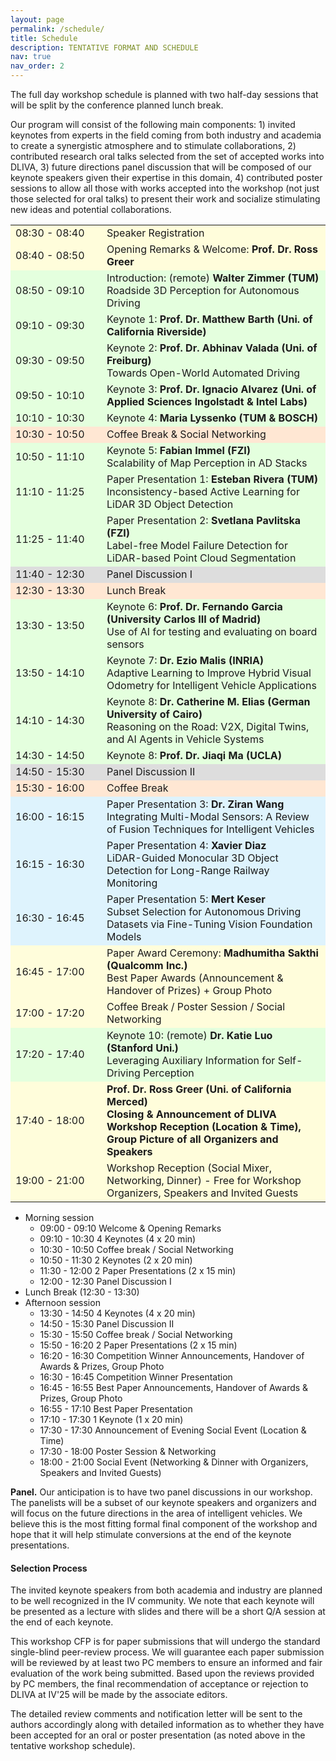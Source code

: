 ```yaml
---
layout: page
permalink: /schedule/
title: Schedule
description: TENTATIVE FORMAT AND SCHEDULE
nav: true
nav_order: 2
---
```


The full day workshop schedule is planned with two half-day sessions that will be split by the conference planned lunch break.

Our program will consist of the following main components: 1) invited keynotes from experts in the field coming from both industry and academia to create a synergistic atmosphere and to stimulate collaborations, 2) contributed research oral talks selected from the set of accepted works into DLIVA, 3) future directions panel discussion that will be composed of our keynote speakers given their expertise in this domain, 4) contributed poster sessions to allow all those with works accepted into the workshop (not just those selected for oral talks) to present their work and socialize stimulating new ideas and potential collaborations.

<table class="table table-striped">
    <tr style="background-color: #fffddb">
        <td width="130">08:30 - 08:40</td>
        <td>Speaker Registration
    </tr>
    <tr style="background-color: #fffddb">
        <td width="130">08:40 - 08:50</td>
        <td>Opening Remarks & Welcome: <b>Prof. Dr. Ross Greer</b><br></td>
    </tr>
    <tr style="background-color:#e4ffde">
        <td>08:50 - 09:10</td>
        <td>Introduction: (remote) <b>Walter Zimmer (TUM)</b><br>Roadside 3D Perception for Autonomous Driving
        </td>
    </tr>
    <tr style="background-color:#e4ffde">
        <td>09:10 - 09:30</td>
        <td>Keynote 1: <b>Prof. Dr. Matthew Barth (Uni. of California Riverside)</b><br>
        </td>
    </tr>
    <tr style="background-color:#e4ffde">
        <td>09:30 - 09:50</td>
        <td>Keynote 2: <b>Prof. Dr. Abhinav Valada (Uni. of Freiburg)</b><br>Towards Open-World Automated Driving</td>
        </td>
    </tr>
    <tr style="background-color:#e4ffde">
        <td>09:50 - 10:10</td>
        <td>Keynote 3: <b>Prof. Dr. Ignacio Alvarez (Uni. of Applied Sciences Ingolstadt & Intel Labs)</b><br>
    </tr>
        <tr style="background-color:#e4ffde">
        <td>10:10 - 10:30</td>
        <td>Keynote 4: <b>Maria Lyssenko (TUM & BOSCH)</b><br>
    </tr>
    <tr style="background-color:#ffe7d3">
        <td>10:30 - 10:50</td>
        <td>Coffee Break & Social Networking</td>
    </tr>
    <tr style="background-color:#e4ffde">
        <td>10:50 - 11:10</td>
        <td>Keynote 5: <b>Fabian Immel (FZI)</b><br>Scalability of Map Perception in AD Stacks
        </td>
    </tr>
    <tr style="background-color:#e4ffde">
        <td>11:10 - 11:25</td>
        <td>Paper Presentation 1: <b>Esteban Rivera (TUM)</b><br>Inconsistency-based Active Learning for LiDAR 3D Object Detection
        </td>
    </tr>
    <tr style="background-color:#e4ffde">
        <td>11:25 - 11:40</td>
        <td>Paper Presentation 2: <b>Svetlana Pavlitska (FZI)</b><br>Label-free Model Failure Detection for LiDAR-based Point Cloud Segmentation
        </td>
    </tr>
    <tr style="background-color:#DDDDDD">
        <td>11:40 - 12:30</td>
        <td>
            Panel Discussion I
        </td>
    </tr>
    <tr style="background-color:#ffe7d3">
        <td>12:30 - 13:30</td>
        <td>
            Lunch Break
        </td>
    </tr>
    <tr style="background-color:#e4ffde">
        <td>13:30 - 13:50</td>
        <td>Keynote 6: <b>Prof. Dr. Fernando Garcia (University Carlos III of Madrid)</b><br>Use of AI for testing and evaluating on board sensors
        </td>
    </tr>
    <tr style="background-color:#e4ffde">
        <td>13:50 - 14:10</td>
        <td>Keynote 7: <b>Dr. Ezio Malis (INRIA)</b><br>Adaptive Learning to Improve Hybrid Visual Odometry for Intelligent Vehicle Applications
        </td>
    </tr>
    <tr style="background-color:#e4ffde">
        <td>14:10 - 14:30</td>
        <td>Keynote 8: <b>Dr. Catherine M. Elias (German University of Cairo)</b><br>Reasoning on the Road: V2X, Digital Twins, and AI Agents in Vehicle Systems
        </td>
    </tr>
    <tr style="background-color:#e4ffde">
        <td>14:30 - 14:50</td>
        <td>Keynote 8: <b>Prof. Dr. Jiaqi Ma (UCLA)</b><br>
        </td>
    </tr>
    <tr style="background-color:#DDDDDD">
        <td>14:50 - 15:30</td>
        <td>Panel Discussion II</td>
    </tr>
    <tr style="background-color:#ffe7d3">
        <td>15:30 - 16:00</td>
        <td>Coffee Break </td>
    </tr>
    <tr style="background-color:#DEF3FD">
        <td>16:00 - 16:15</td>
        <td>Paper Presentation 3: <b>Dr. Ziran Wang</b><br>Integrating Multi-Modal Sensors: A Review of Fusion Techniques for Intelligent Vehicles</td>
    </tr>
    <tr style="background-color:#DEF3FD">
        <td>16:15 - 16:30</td>
        <td>Paper Presentation 4: <b>Xavier Diaz</b><br>LiDAR-Guided Monocular 3D Object Detection for Long-Range Railway Monitoring</td>
    </tr>
    <tr style="background-color:#DEF3FD">
        <td>16:30 - 16:45</td>
        <td>Paper Presentation 5: <b>Mert Keser</b><br>Subset Selection for Autonomous Driving Datasets via Fine-Tuning Vision Foundation Models</td>
    </tr>
    <tr style="background-color:#fffddb">
        <td>16:45 - 17:00</td>
        <td>Paper Award Ceremony: <b>Madhumitha Sakthi (Qualcomm Inc.)</b><br>Best Paper Awards (Announcement & Handover of Prizes) + Group Photo</td>
    </tr>
    <tr style="background-color:#fffddb">
        <td>17:00 - 17:20</td>
        <td>Coffee Break / Poster Session / Social Networking</td>
    </tr>
    <tr style="background-color:#e4ffde">
        <td>17:20 - 17:40</td>
        <td>Keynote 10: (remote) <b>Dr. Katie Luo (Stanford Uni.)</b><br>Leveraging Auxiliary Information for Self-Driving Perception
        </td>
    </tr>
    <tr style="background-color:#fffddb">
        <td>17:40 - 18:00</td>
        <td><b>Prof. Dr. Ross Greer (Uni. of California Merced)<b><br>Closing & Announcement of DLIVA Workshop Reception (Location & Time), Group Picture of all Organizers and Speakers</td>
    </tr>
    <tr style="background-color:#fffddb">
        <td>19:00 - 21:00</td>
        <td>Workshop Reception (Social Mixer, Networking, Dinner) - Free for Workshop Organizers, Speakers and Invited Guests</td>
    </tr>
</table>

- Morning session
  - 09:00 - 09:10 Welcome & Opening Remarks
  - 09:10 - 10:30 4 Keynotes (4 x 20 min)
  - 10:30 - 10:50 Coffee break / Social Networking
  - 10:50 - 11:30 2 Keynotes (2 x 20 min)
  - 11:30 - 12:00 2 Paper Presentations (2 x 15 min)
  - 12:00 - 12:30 Panel Discussion I 
- Lunch Break (12:30 - 13:30)
- Afternoon session 
  - 13:30 - 14:50 4 Keynotes (4 x 20 min)
  - 14:50 - 15:30 Panel Discussion II
  - 15:30 - 15:50 Coffee break / Social Networking
  - 15:50 - 16:20 2 Paper Presentations (2 x 15 min)
  - 16:20 - 16:30 Competition Winner Announcements, Handover of Awards & Prizes, Group Photo
  - 16:30 - 16:45 Competition Winner Presentation
  - 16:45 - 16:55 Best Paper Announcements, Handover of Awards & Prizes, Group Photo
  - 16:55 - 17:10 Best Paper Presentation
  - 17:10 - 17:30 1 Keynote (1 x 20 min)
  - 17:30 - 17:30 Announcement of Evening Social Event (Location & Time)
  - 17:30 - 18:00 Poster Session & Networking
  - 18:00 - 21:00 Social Event (Networking & Dinner with Organizers, Speakers and Invited Guests)

**Panel.** 
Our anticipation is to have two panel discussions in our workshop. 
The panelists will be a subset of our keynote speakers and organizers and will focus on the future directions in the area of intelligent vehicles. 
We believe this is the most fitting formal final component of the workshop and hope that it will help stimulate conversions at the end of the keynote presentations.

#### Selection Process 

The invited keynote speakers from both academia and industry are planned to be well recognized in the IV community. 
We note that each keynote will be presented as a lecture with slides and there will be a short Q/A session at the end of each keynote.

This workshop CFP is for paper submissions that will undergo the standard single-blind peer-review process. 
We will guarantee each paper submission will be reviewed by at least two PC members to ensure an informed and fair evaluation of the work being submitted. 
Based upon the reviews provided by PC members, the final recommendation of acceptance or rejection to DLIVA at IV'25 will be made by the associate editors.

The detailed review comments and notification letter will be sent to the authors accordingly along with detailed information as to whether they have been accepted for an oral or poster presentation (as noted above in the tentative workshop schedule).
